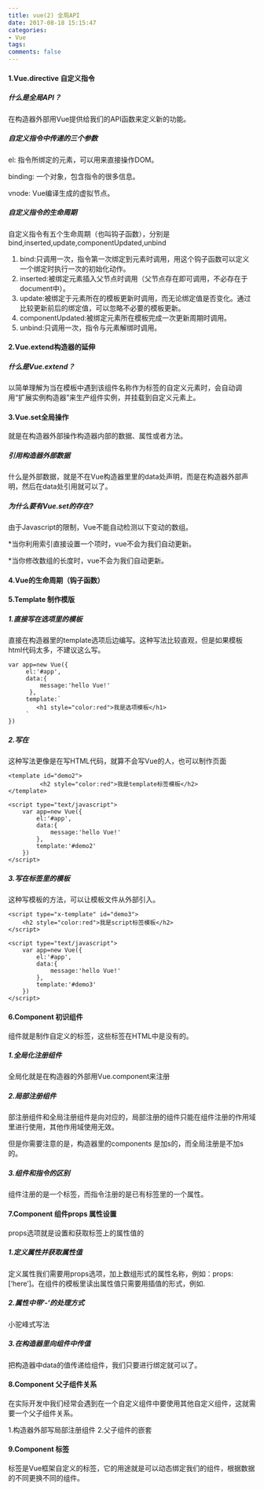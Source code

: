 ```yaml
---
title: vue(2) 全局API
date: 2017-08-18 15:15:47
categories:
- Vue
tags:
comments: false
---
```


#### 1.Vue.directive 自定义指令
##### 什么是全局API？
在构造器外部用Vue提供给我们的API函数来定义新的功能。

##### 自定义指令中传递的三个参数
el: 指令所绑定的元素，可以用来直接操作DOM。

binding: 一个对象，包含指令的很多信息。

vnode: Vue编译生成的虚拟节点。

##### 自定义指令的生命周期
自定义指令有五个生命周期（也叫钩子函数），分别是 bind,inserted,update,componentUpdated,unbind

1. bind:只调用一次，指令第一次绑定到元素时调用，用这个钩子函数可以定义一个绑定时执行一次的初始化动作。
1. inserted:被绑定元素插入父节点时调用（父节点存在即可调用，不必存在于document中）。
1. update:被绑定于元素所在的模板更新时调用，而无论绑定值是否变化。通过比较更新前后的绑定值，可以忽略不必要的模板更新。
1. componentUpdated:被绑定元素所在模板完成一次更新周期时调用。
1. unbind:只调用一次，指令与元素解绑时调用。

#### 2.Vue.extend构造器的延伸
##### 什么是Vue.extend？
以简单理解为当在模板中遇到该组件名称作为标签的自定义元素时，会自动调用“扩展实例构造器”来生产组件实例，并挂载到自定义元素上。

#### 3.Vue.set全局操作
就是在构造器外部操作构造器内部的数据、属性或者方法。

##### 引用构造器外部数据
什么是外部数据，就是不在Vue构造器里里的data处声明，而是在构造器外部声明，然后在data处引用就可以了。

##### 为什么要有Vue.set的存在?
由于Javascript的限制，Vue不能自动检测以下变动的数组。

*当你利用索引直接设置一个项时，vue不会为我们自动更新。

*当你修改数组的长度时，vue不会为我们自动更新。

#### 4.Vue的生命周期（钩子函数）


#### 5.Template 制作模版
##### 1.直接写在选项里的模板
直接在构造器里的template选项后边编写。这种写法比较直观，但是如果模板html代码太多，不建议这么写。


```
var app=new Vue({
     el:'#app',
     data:{
         message:'hello Vue!'
      },
     template:`
        <h1 style="color:red">我是选项模板</h1>
     `
})
```

##### 2.写在
这种写法更像是在写HTML代码，就算不会写Vue的人，也可以制作页面


```
<template id="demo2">
         <h2 style="color:red">我是template标签模板</h2>
</template>

<script type="text/javascript">
    var app=new Vue({
        el:'#app',
        data:{
            message:'hello Vue!'
        },
        template:'#demo2'
    })
</script>
```

##### 3.写在标签里的模板
这种写模板的方法，可以让模板文件从外部引入。


```
<script type="x-template" id="demo3">
    <h2 style="color:red">我是script标签模板</h2>
</script>

<script type="text/javascript">
    var app=new Vue({
        el:'#app',
        data:{
            message:'hello Vue!'
        },
        template:'#demo3'
    })
</script>
```

#### 6.Component 初识组件
组件就是制作自定义的标签，这些标签在HTML中是没有的。

##### 1.全局化注册组件
全局化就是在构造器的外部用Vue.component来注册

##### 2.局部注册组件
部注册组件和全局注册组件是向对应的，局部注册的组件只能在组件注册的作用域里进行使用，其他作用域使用无效。

但是你需要注意的是，构造器里的components 是加s的，而全局注册是不加s的。

##### 3.组件和指令的区别
组件注册的是一个标签，而指令注册的是已有标签里的一个属性。

#### 7.Component 组件props 属性设置
props选项就是设置和获取标签上的属性值的

##### 1.定义属性并获取属性值
定义属性我们需要用props选项，加上数组形式的属性名称，例如：props:[‘here’]。在组件的模板里读出属性值只需要用插值的形式，例如.

##### 2.属性中带’-‘的处理方式
小驼峰式写法

##### 3.在构造器里向组件中传值
把构造器中data的值传递给组件，我们只要进行绑定就可以了。

#### 8.Component 父子组件关系
在实际开发中我们经常会遇到在一个自定义组件中要使用其他自定义组件，这就需要一个父子组件关系。

1.构造器外部写局部注册组件
2.父子组件的嵌套

#### 9.Component 标签
标签是Vue框架自定义的标签，它的用途就是可以动态绑定我们的组件，根据数据的不同更换不同的组件。
